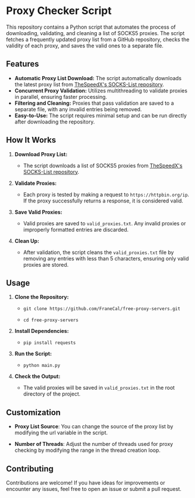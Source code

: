 # Proxy Checker Script

This repository contains a Python script that automates the process of downloading, validating, and cleaning a list of SOCKS5 proxies. The script fetches a frequently updated proxy list from a GitHub repository, checks the validity of each proxy, and saves the valid ones to a separate file.

## Features

- **Automatic Proxy List Download:** The script automatically downloads the latest proxy list from [TheSpeedX's SOCKS-List repository](https://github.com/TheSpeedX/SOCKS-List).
- **Concurrent Proxy Validation:** Utilizes multithreading to validate proxies in parallel, ensuring faster processing.
- **Filtering and Cleaning:** Proxies that pass validation are saved to a separate file, with any invalid entries being removed.
- **Easy-to-Use:** The script requires minimal setup and can be run directly after downloading the repository.

## How It Works

1. **Download Proxy List:**
   - The script downloads a list of SOCKS5 proxies from [TheSpeedX's SOCKS-List repository](https://github.com/TheSpeedX/SOCKS-List).

2. **Validate Proxies:**
   - Each proxy is tested by making a request to `https://httpbin.org/ip`. If the proxy successfully returns a response, it is considered valid.

3. **Save Valid Proxies:**
   - Valid proxies are saved to `valid_proxies.txt`. Any invalid proxies or improperly formatted entries are discarded.

4. **Clean Up:**
   - After validation, the script cleans the `valid_proxies.txt` file by removing any entries with less than 5 characters, ensuring only valid proxies are stored.

## Usage

1. **Clone the Repository:**

   -  `git clone https://github.com/FraneCal/free-proxy-servers.git`

   -  `cd free-proxy-servers`

2. **Install Dependencies:**

   -  `pip install requests`

3. **Run the Script:**

   -  `python main.py`

4. **Check the Output:**

   -  The valid proxies will be saved in `valid_proxies.txt` in the root directory of the project.

## Customization

   -  **Proxy List Source**: You can change the source of the proxy list by modifying the url variable in the script.
     
   -  **Number of Threads**: Adjust the number of threads used for proxy checking by modifying the range in the thread creation loop.
     
## Contributing

Contributions are welcome! If you have ideas for improvements or encounter any issues, feel free to open an issue or submit a pull request.
